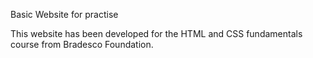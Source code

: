 Basic Website for practise

This website has been developed for the HTML and CSS fundamentals course from Bradesco Foundation.
